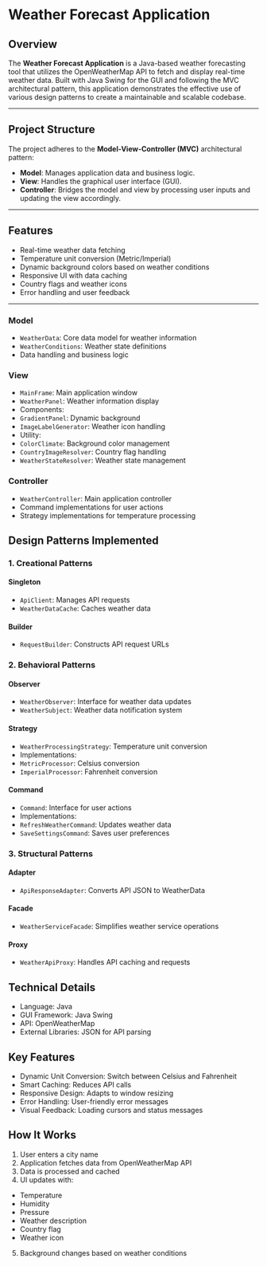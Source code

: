 # Weather Forecast Application

## Overview
The **Weather Forecast Application** is a Java-based weather forecasting tool that utilizes the OpenWeatherMap API to fetch and display real-time weather data. Built with Java Swing for the GUI and following the MVC architectural pattern, this application demonstrates the effective use of various design patterns to create a maintainable and scalable codebase.

---

## Project Structure
The project adheres to the **Model-View-Controller (MVC)** architectural pattern:
- **Model**: Manages application data and business logic.
- **View**: Handles the graphical user interface (GUI).
- **Controller**: Bridges the model and view by processing user inputs and updating the view accordingly.

---


## Features
- Real-time weather data fetching
- Temperature unit conversion (Metric/Imperial)
- Dynamic background colors based on weather conditions
- Responsive UI with data caching
- Country flags and weather icons
- Error handling and user feedback


----

### Model
- `WeatherData`: Core data model for weather information
- `WeatherConditions`: Weather state definitions
- Data handling and business logic

### View
- `MainFrame`: Main application window
- `WeatherPanel`: Weather information display
- Components:
- `GradientPanel`: Dynamic background
- `ImageLabelGenerator`: Weather icon handling
- Utility:
- `ColorClimate`: Background color management
- `CountryImageResolver`: Country flag handling
- `WeatherStateResolver`: Weather state management

### Controller
- `WeatherController`: Main application controller
- Command implementations for user actions
- Strategy implementations for temperature processing

## Design Patterns Implemented

### 1. Creational Patterns
#### Singleton
- `ApiClient`: Manages API requests
- `WeatherDataCache`: Caches weather data

#### Builder
- `RequestBuilder`: Constructs API request URLs

### 2. Behavioral Patterns
#### Observer
- `WeatherObserver`: Interface for weather data updates
- `WeatherSubject`: Weather data notification system

#### Strategy
- `WeatherProcessingStrategy`: Temperature unit conversion
- Implementations:
- `MetricProcessor`: Celsius conversion
- `ImperialProcessor`: Fahrenheit conversion

#### Command
- `Command`: Interface for user actions
- Implementations:
- `RefreshWeatherCommand`: Updates weather data
- `SaveSettingsCommand`: Saves user preferences

### 3. Structural Patterns
#### Adapter
- `ApiResponseAdapter`: Converts API JSON to WeatherData

#### Facade
- `WeatherServiceFacade`: Simplifies weather service operations

#### Proxy
- `WeatherApiProxy`: Handles API caching and requests

## Technical Details
- Language: Java
- GUI Framework: Java Swing
- API: OpenWeatherMap
- External Libraries: JSON for API parsing

## Key Features
- Dynamic Unit Conversion: Switch between Celsius and Fahrenheit
- Smart Caching: Reduces API calls
- Responsive Design: Adapts to window resizing
- Error Handling: User-friendly error messages
- Visual Feedback: Loading cursors and status messages

## How It Works
1. User enters a city name
2. Application fetches data from OpenWeatherMap API
3. Data is processed and cached
4. UI updates with:
- Temperature
- Humidity
- Pressure
- Weather description
- Country flag
- Weather icon
5. Background changes based on weather conditions